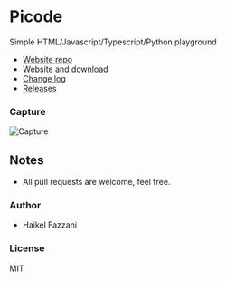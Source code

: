 # Picode   
Simple HTML/Javascript/Typescript/Python playground

- [Website repo](https://github.com/haikelfazzani/picode-website)
- [Website and download](https://picode-website.netlify.com/)
- [Change log](https://github.com/haikelfazzani/picode-website/blob/master/CHANGE_LOG.md)
- [Releases](https://github.com/haikelfazzani/picode-website/releases)

### Capture
![Capture](https://i.ibb.co/QjQ5hXM/Nouvelle-image-bitmap.png)

## Notes
- All pull requests are welcome, feel free.

### Author
- Haikel Fazzani

### License
MIT